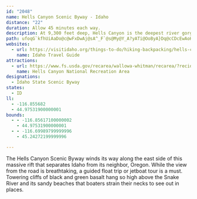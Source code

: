 ```yaml
---
id: "2048"
name: Hells Canyon Scenic Byway - Idaho
distance: "22"
duration: Allow 45 minutes each way.
description: At 9,300 feet deep, Hells Canyon is the deepest river gorge in North America. The views from the roadway above these towering canyon walls, and from below on the winding Snake River, defy imagination.
path: ufoqG`kfhUiAaDo@c@wFxDwAj@sA^_F`@s@My@Y_A?yATi@OoByA}Dq@cCDcEwAoHsA_A[}BsAyHmFwBcA_CiC_@SwB]wFsDaKwKyBcBwHaEcCMiEeAm@_@yBsCiCyBmAq@_Co@sDyBi@QgCAyDcAeJgAiPPoFl@cKX[PuA~Ai@`@sBv@cAHeAa@kCqCyCgAyDg@sBGcD]o@X}@`A}E~A[VaA`Bu@j@y@D{GMa@LYXiAlBm@b@e@F_CQgE^_@Es@a@cAwB_@g@cBsAoB_CwCuAyDcDiAg@oBWwDmAoBOmA]_Ag@_BmBiAkBqEgMiA{HOgDoAyFmByDgAoD{AeCmAgDyBaEiB_FoAeCy@sBiCoIgEyKiDiEaE}DkBcAqBeB_CyA}@e@_Cy@]_@Y_AMkAGuBSyAqAsDwBkEy@mAyAoAcD_BqDeEiCmDk@{@}AgEiD_E}CsFuH}PiAsBk@y@cCoBm@wA{B_DqAmCu@kAoBmFu@eA}AkAKs@G_BOi@_@Y_B]s@[sE}EY{@OwAOg@o@s@iA_AgBmCeAaAmA}AWQ_Fy@uB{@o@Q{CUk@c@qAuAkBQc@a@i@y@oBkAsAcAe@o@eAeC}AaBmSgN{B_AuBe@cAg@sC_CeBgAsAeBcBm@_@YmGmH_AsBsAyDs@_BoAkB_BiA_EeA_EKe@QsB{Ao@Sy@CmGv@y@j@sAnBuBdAeCJuB^i@E_Be@cDPwCSgIr@sBIiAHo@EyBs@}@K}CJsF`@qLg@mCDiAQ_Aa@gBeC{DyDwAm@qFeDuAuAaGkE_BmBcB_Cy@e@s@Ku@[}BmBaEs@uDeDmC{Aw@w@sByDkCmDSq@_@gEsAoCmAgFaBeCcAyD_AaC}C_M}@kGeBeHOaDWkCGsDIe@cBiCkB}Ag@aA_AgDsAmCEqAJsAUgAsB_FcCyCo@m@sA}@]AwARg@Ao@e@sDkEy@[cEk@}DmAmDgCYu@UoESkASa@i@k@_Cs@[Wc@o@}DyNUa@mBeBiAaEc@k@uCmB_IoMuBmCcBeB}DyCoAs@gG_CkI_BgDmAaBeAqDuCcEgBmCmCyCuAmCwCUKyACy@O_@k@cAyBsEuFmBeBe@k@sCiFs@w@kH{EuCmAmEk@cA?}BR_Cl@c@BUIcBsAy@MiAJyA`AeADqBWqBi@oAk@aBgBiC}@cBUsBIgCj@i@?uBm@w@KaDDoFSoAs@UCsAX_AK]OsB}C[Y}BgBmCaBiDkDw@YoByAuBkAiAgA]Sk@KmBVUC}BuBw@We@BmBr@eCl@i@@wF[sBLeAEy@Pi@?cFk@sCj@aFrAy@Di@]e@COBs@jAe@\y@C}@_@}APe@M_AyAI_@HkAEm@_@e@YKmAE[JmA~@o@EcAeAiA{By@e@yF_BsCSm@[iDqDiCuB]q@UgBOc@i@_@mCa@mC?kBm@iC_BaB_@cECiB[_@JsAfAy@@yBa@sAgAiBc@i@GuBF{BGoCy@iBP]IuAeAmCCcD}@gI{AgDkBeAYaC]eDiBcBwAqB_AsBoBwAYsAcAs@y@I_@CcBGe@SY_@QwEAu@UmAPmBWe@_@o@mA[OaDe@wB_AqJmBqAOsBaAc@JiAt@YHq@CkBa@{@?gDpAwBtAoCA_CW_BPw@Ry@Ji@XoALyAKcCa@SDu@tAUJS@u@g@mBj@_Ad@mBXmGCiCu@kBFoBVe@y@UyBwBmCe@]uMsCcDuAqG_EmEgAcFwCmCO_DeA{@KeDPi@OoB_AsBi@mBFy@PmACsBaA{@QiC~@}CVmB`@e@AgD}A_FaAwBZUCe@iASMYAo@Ny@v@_@Im@[eBsBs@mAy@_@yAQwEEmAHeAZe@r@iAdC
websites:
  - url: https://visitidaho.org/things-to-do/hiking-backpacking/hells-canyon-scenic-byway/
    name: Idaho Travel Guide
attractions:
  - url: https://www.fs.usda.gov/recarea/wallowa-whitman/recarea/?recid=51359
    name: Hells Canyon National Recreation Area
designations:
  - Idaho State Scenic Byway
states:
  - ID
ll:
  - -116.855682
  - 44.97531900000001
bounds:
  - - -116.85617100000002
    - 44.97531900000001
  - - -116.69989799999996
    - 45.24272199999996

---
```


The Hells Canyon Scenic Byway winds its way along the east side of this massive rift that separates Idaho from its neighbor, Oregon. While the view from the road is breathtaking, a guided float trip or jetboat tour is a must. Towering cliffs of black and green basalt hang so high above the Snake River and its sandy beaches that boaters strain their necks to see out in places.
